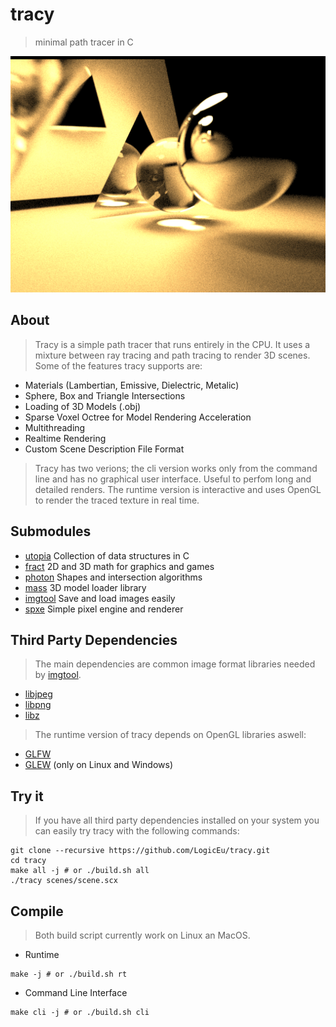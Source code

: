 # tracy

> minimal path tracer in C

![alt text](https://github.com/LogicEu/tracy/blob/main/images/traced.png?raw=true)

## About

> Tracy is a simple path tracer that runs entirely in the CPU. It uses
> a mixture between ray tracing and path tracing to render 3D scenes. Some of
> the features tracy supports are:

* Materials (Lambertian, Emissive, Dielectric, Metalic)
* Sphere, Box and Triangle Intersections
* Loading of 3D Models (.obj)
* Sparse Voxel Octree for Model Rendering Acceleration
* Multithreading
* Realtime Rendering
* Custom Scene Description File Format

> Tracy has two verions; the cli version works only from the command line and
> has no graphical user interface. Useful to perfom long and detailed renders.
> The runtime version is interactive and uses OpenGL to render the traced
> texture in real time.

## Submodules

* [utopia](https://github.com/LogicEu/utopia.git) Collection of data structures in C
* [fract](https://github.com/LogicEu/fract.git) 2D and 3D math for graphics and games
* [photon](https://github.com/LogicEu/photon.git) Shapes and intersection algorithms
* [mass](https://github.com/LogicEu/mass.git) 3D model loader library
* [imgtool](https://github.com/LogicEu/imgtool.git) Save and load images easily
* [spxe](https://github.com/LogicEu/spxe.git) Simple pixel engine and renderer

## Third Party Dependencies

> The main dependencies are common image format libraries needed by
> [imgtool](https://github.com/LogicEu/imgtool.git).

* [libjpeg](https://github.com/thorfdbg/libjpeg.git)
* [libpng](https://github.com/glennrp/libpng.git)
* [libz](https://github.com/madler/zlib.git)

> The runtime version of tracy depends on OpenGL libraries aswell:

* [GLFW](https://github.com/glfw/glfw.git)
* [GLEW](https://github.com/nigels-com/glew.git) (only on Linux and Windows)

## Try it

> If you have all third party dependencies installed on your system you can
> easily try tracy with the following commands:

```shell
git clone --recursive https://github.com/LogicEu/tracy.git
cd tracy
make all -j # or ./build.sh all
./tracy scenes/scene.scx
```

## Compile

> Both build script currently work on Linux an MacOS.

* Runtime

```shell
make -j # or ./build.sh rt
```

* Command Line Interface

```shell
make cli -j # or ./build.sh cli
```

